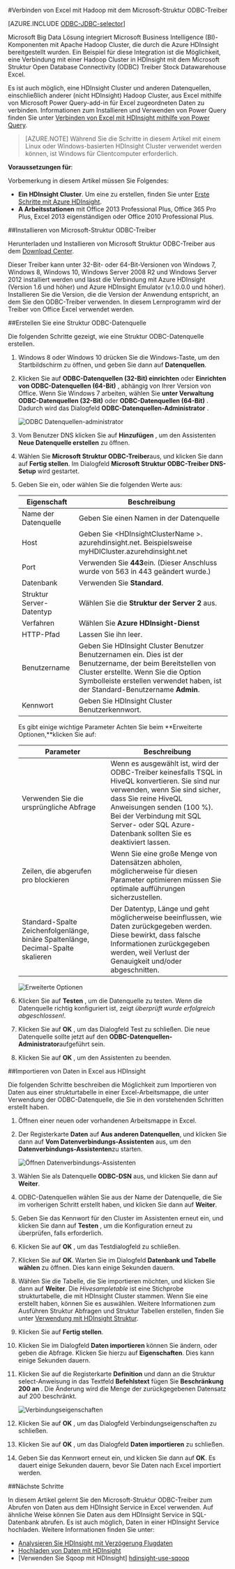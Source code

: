 <properties
   pageTitle="Herstellen einer Verbindung mit der Struktur ODBC-Treiber Hadoop mit Excel | Microsoft Azure"
   description="Informationen Sie zum Einrichten und verwenden den Microsoft-Struktur ODBC-Treiber für Excel zum Abfragen von Daten in einem Cluster HDInsight."
   services="hdinsight"
   documentationCenter=""
   authors="mumian"
   manager="jhubbard"
   tags="azure-portal"
   editor="cgronlun"/>

<tags
   ms.service="hdinsight"
   ms.devlang="na"
   ms.topic="article"
   ms.tgt_pltfrm="na"
   ms.workload="big-data"
   ms.date="10/19/2016"
   ms.author="jgao"/>

#<a name="connect-excel-to-hadoop-with-the-microsoft-hive-odbc-driver"></a>Verbinden von Excel mit Hadoop mit dem Microsoft-Struktur ODBC-Treiber

[AZURE.INCLUDE [ODBC-JDBC-selector](../../includes/hdinsight-selector-odbc-jdbc.md)]

Microsoft Big Data Lösung integriert Microsoft Business Intelligence (BI)-Komponenten mit Apache Hadoop Cluster, die durch die Azure HDInsight bereitgestellt wurden. Ein Beispiel für diese Integration ist die Möglichkeit, eine Verbindung mit einer Hadoop Cluster in HDInsight mit dem Microsoft Struktur Open Database Connectivity (ODBC) Treiber Stock Datawarehouse Excel.

Es ist auch möglich, eine HDInsight Cluster und anderen Datenquellen, einschließlich anderer (nicht HDInsight) Hadoop Cluster, aus Excel mithilfe von Microsoft Power Query-add-in für Excel zugeordneten Daten zu verbinden. Informationen zum Installieren und Verwenden von Power Query finden Sie unter [Verbinden von Excel mit HDInsight mithilfe von Power Query][hdinsight-power-query].

> [AZURE.NOTE] Während Sie die Schritte in diesem Artikel mit einem Linux oder Windows-basierten HDInsight Cluster verwendet werden können, ist Windows für Clientcomputer erforderlich.

**Voraussetzungen für**:

Vorbemerkung in diesem Artikel müssen Sie Folgendes:

- **Ein HDInsight Cluster**. Um eine zu erstellen, finden Sie unter [Erste Schritte mit Azure HDInsight][hdinsight-get-started].
- **A Arbeitsstationen** mit Office 2013 Professional Plus, Office 365 Pro Plus, Excel 2013 eigenständigen oder Office 2010 Professional Plus.


##<a name="install-microsoft-hive-odbc-driver"></a>Installieren von Microsoft-Struktur ODBC-Treiber

Herunterladen und Installieren von Microsoft Struktur ODBC-Treiber aus dem [Download Center][hive-odbc-driver-download].

Dieser Treiber kann unter 32-Bit- oder 64-Bit-Versionen von Windows 7, Windows 8, Windows 10, Windows Server 2008 R2 und Windows Server 2012 installiert werden und lässt die Verbindung mit Azure HDInsight (Version 1.6 und höher) und Azure HDInsight Emulator (v.1.0.0.0 und höher). Installieren Sie die Version, die die Version der Anwendung entspricht, an dem Sie den ODBC-Treiber verwenden. In diesem Lernprogramm wird der Treiber von Office Excel verwendet werden.

##<a name="create-hive-odbc-data-source"></a>Erstellen Sie eine Struktur ODBC-Datenquelle

Die folgenden Schritte gezeigt, wie eine Struktur ODBC-Datenquelle erstellen.

1. Windows 8 oder Windows 10 drücken Sie die Windows-Taste, um den Startbildschirm zu öffnen, und geben Sie dann auf **Datenquellen**.
2. Klicken Sie auf **ODBC-Datenquellen (32-Bit) einrichten** oder **Einrichten von ODBC-Datenquellen (64-Bit)** , abhängig von Ihrer Version von Office. Wenn Sie Windows 7 arbeiten, wählen Sie **unter Verwaltung** **ODBC-Datenquellen (32-Bit)** oder **ODBC-Datenquellen (64-Bit)** . Dadurch wird das Dialogfeld **ODBC-Datenquellen-Administrator** .

    ![ODBC Datenquellen-administrator][img-hdi-simbahiveodbc-datasource-admin]

3. Vom Benutzer DNS klicken Sie auf **Hinzufügen** , um den Assistenten **Neue Datenquelle erstellen** zu öffnen.
4. Wählen Sie **Microsoft Struktur ODBC-Treiber**aus, und klicken Sie dann auf **Fertig stellen**. Im Dialogfeld **Microsoft Struktur ODBC-Treiber DNS-Setup** wird gestartet.

5. Geben Sie ein, oder wählen Sie die folgenden Werte aus:

    Eigenschaft|Beschreibung
    ---|---
    Name der Datenquelle|Geben Sie einen Namen in der Datenquelle
    Host|Geben Sie &lt;HDInsightClusterName >. azurehdinsight.net. Beispielsweise myHDICluster.azurehdinsight.net
    Port|Verwenden Sie <strong>443</strong>ein. (Dieser Anschluss wurde von 563 in 443 geändert wurde.)
    Datenbank|Verwenden Sie <strong>Standard</strong>.
    Struktur Server-Datentyp|Wählen Sie die <strong>Struktur der Server 2</strong> aus.
    Verfahren|Wählen Sie <strong>Azure HDInsight-Dienst</strong>
    HTTP-Pfad|Lassen Sie ihn leer.
    Benutzername|Geben Sie HDInsight Cluster Benutzer Benutzernamen ein. Dies ist der Benutzername, der beim Bereitstellen von Cluster erstellte. Wenn Sie die Option Symbolleiste erstellen verwendet haben, ist der Standard-Benutzername <strong>Admin</strong>.
    Kennwort|Geben Sie HDInsight Cluster Benutzerkennwort.
    </table>

    Es gibt einige wichtige Parameter Achten Sie beim **Erweiterte Optionen,**klicken Sie auf:

    Parameter|Beschreibung
    ---|---
    Verwenden Sie die ursprüngliche Abfrage|Wenn es ausgewählt ist, wird der ODBC-Treiber keinesfalls TSQL in HiveQL konvertieren. Sie sind nur verwenden, wenn Sie sind sicher, dass Sie reine HiveQL Anweisungen senden (100 %). Bei der Verbindung mit SQL Server- oder SQL Azure-Datenbank sollten Sie es deaktiviert lassen.
    Zeilen, die abgerufen pro blockieren|Wenn Sie eine große Menge von Datensätzen abholen, möglicherweise für diesen Parameter optimieren müssen Sie optimale aufführungen sicherzustellen.
    Standard-Spalte Zeichenfolgenlänge, binäre Spaltenlänge, Decimal-Spalte skalieren|Der Datentyp, Länge und geht möglicherweise beeinflussen, wie Daten zurückgegeben werden. Diese bewirkt, dass falsche Informationen zurückgegeben werden, weil Verlust der Genauigkeit und/oder abgeschnitten.


    ![Erweiterte Optionen][img-HiveOdbc-DataSource-AdvancedOptions]

6. Klicken Sie auf **Testen** , um die Datenquelle zu testen. Wenn die Datenquelle richtig konfiguriert ist, zeigt *überprüft wurde erfolgreich abgeschlossen!*.
7. Klicken Sie auf **OK** , um das Dialogfeld Test zu schließen. Die neue Datenquelle sollte jetzt auf den **ODBC-Datenquellen-Administrator**aufgeführt sein.
8. Klicken Sie auf **OK** , um den Assistenten zu beenden.

##<a name="import-data-into-excel-from-hdinsight"></a>Importieren von Daten in Excel aus HDInsight

Die folgenden Schritte beschreiben die Möglichkeit zum Importieren von Daten aus einer strukturtabelle in einer Excel-Arbeitsmappe, die unter Verwendung der ODBC-Datenquelle, die Sie in den vorstehenden Schritten erstellt haben.

1. Öffnen einer neuen oder vorhandenen Arbeitsmappe in Excel.
2. Der Registerkarte **Daten** auf **Aus anderen Datenquellen**, und klicken Sie dann auf **Vom Datenverbindungs-Assistenten** aus, um den **Datenverbindungs-Assistenten**zu starten.

    ![Öffnen Datenverbindungs-Assistenten][img-hdi-simbahiveodbc.excel.dataconnection]

3. Wählen Sie als Datenquelle **ODBC-DSN** aus, und klicken Sie dann auf **Weiter**.
4. ODBC-Datenquellen wählen Sie aus der Name der Datenquelle, die Sie im vorherigen Schritt erstellt haben, und klicken Sie dann auf **Weiter**.
5. Geben Sie das Kennwort für den Cluster im Assistenten erneut ein, und klicken Sie dann auf **Testen** , um die Konfiguration erneut zu überprüfen, falls erforderlich.
6. Klicken Sie auf **OK** , um das Testdialogfeld zu schließen.
7. Klicken Sie auf **OK**. Warten Sie im Dialogfeld **Datenbank und Tabelle wählen** zu öffnen. Dies kann einige Sekunden dauern.
8. Wählen Sie die Tabelle, die Sie importieren möchten, und klicken Sie dann auf **Weiter**. Die *Hivesampletable* ist eine Stichprobe strukturtabelle, die mit HDInsight Cluster stammen.  Wenn Sie eine erstellt haben, können Sie es auswählen. Weitere Informationen zum Ausführen Struktur Abfragen und Struktur Tabellen erstellen, finden Sie unter [Verwendung mit HDInsight Struktur][hdinsight-use-hive].
8. Klicken Sie auf **Fertig stellen**.
9. Klicken Sie im Dialogfeld **Daten importieren** können Sie ändern, oder geben die Abfrage. Klicken Sie hierzu auf **Eigenschaften**. Dies kann einige Sekunden dauern.
10. Klicken Sie auf die Registerkarte **Definition** und dann an die Struktur select-Anweisung in das Textfeld **Befehlstext** fügen Sie **Beschränkung 200 an** . Die Änderung wird die Menge der zurückgegebenen Datensatz auf 200 beschränkt.

    ![Verbindungseigenschaften][img-hdi-simbahiveodbc-excel-connectionproperties]

11. Klicken Sie auf **OK** , um das Dialogfeld Verbindungseigenschaften zu schließen.
12. Klicken Sie auf **OK** , um das Dialogfeld **Daten importieren** zu schließen.  
13. Geben Sie das Kennwort erneut ein, und klicken Sie dann auf **OK**. Es dauert einige Sekunden dauern, bevor Sie Daten nach Excel importiert werden.

##<a name="next-steps"></a>Nächste Schritte

In diesem Artikel gelernt Sie den Microsoft-Struktur ODBC-Treiber zum Abrufen von Daten aus dem HDInsight Service in Excel verwenden. Auf ähnliche Weise können Sie Daten aus dem HDInsight Service in SQL-Datenbank abrufen. Es ist auch möglich, Daten in einer HDInsight Service hochladen. Weitere Informationen finden Sie unter:

- [Analysieren Sie HDInsight mit Verzögerung Flugdaten][hdinsight-analyze-flight-data]
- [Hochladen von Daten mit HDInsight][hdinsight-upload-data]
- [Verwenden Sie Sqoop mit HDInsight] [hdinsight-use-sqoop]


[hdinsight-use-sqoop]: hdinsight-use-sqoop.md
[hdinsight-analyze-flight-data]: hdinsight-analyze-flight-delay-data.md
[hdinsight-use-hive]: hdinsight-use-hive.md
[hdinsight-upload-data]: hdinsight-upload-data.md
[hdinsight-power-query]: hdinsight-connect-excel-power-query.md
[hdinsight-get-started]: hdinsight-hadoop-tutorial-get-started-windows.md

[hive-odbc-driver-download]: http://go.microsoft.com/fwlink/?LinkID=286698

[img-hdi-simbahiveodbc-datasource-admin]: ./media/hdinsight-connect-excel-hive-ODBC-driver/HDI.SimbaHiveOdbc.DataSourceAdmin1.png
[img-HiveOdbc-DataSource-AdvancedOptions]: ./media/hdinsight-connect-excel-hive-ODBC-driver/HDI.HiveOdbc.DataSource.AdvancedOptions1.png
[img-hdi-simbahiveodbc-excel-connectionproperties]: ./media/hdinsight-connect-excel-hive-ODBC-driver/HDI.SimbaHiveODBC.Excel.ConnectionProperties1.png
[img-hdi-simbahiveodbc.excel.dataconnection]: ./media/hdinsight-connect-excel-hive-ODBC-driver/HDI.SimbaHiveOdbc.Excel.DataConnection1.png
